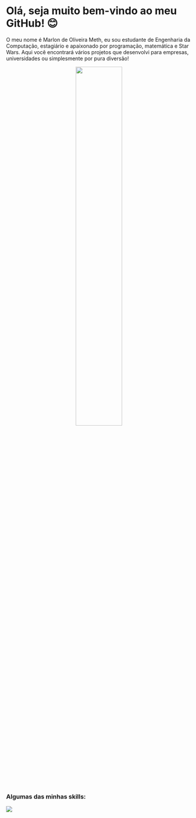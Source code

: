 Olá, seja muito bem-vindo ao meu GitHub!  😊
===============================================================================================================================================

O meu nome é Marlon de Oliveira Meth, eu sou estudante de Engenharia da Computação, estagiário e apaixonado por programação, matemática e Star Wars. Aqui você encontrará vários projetos que desenvolvi para empresas, universidades ou simplesmente por pura diversão!

<div align="center">
  <img style="width: 50%;
  height: auto;" src="https://camo.githubusercontent.com/c1dcb74cc1c1835b1d716f5051499a2814c683c806b15f04b0eba492863703e9/68747470733a2f2f63646e2e6472696262626c652e636f6d2f75736572732f3733303730332f73637265656e73686f74732f363538313234332f6176656e746f2e676966"/>
</div>
  
### Algumas das minhas skills:
<div align="left">
  <a href="https://skillicons.dev">
    <img src="https://skillicons.dev/icons?i=py,js,nodejs,cs,php,html,css,mysql,firebase"/>
  </a>
</div>
